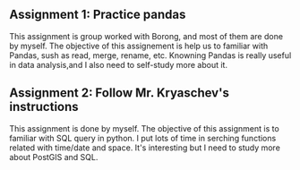 
## Assignment 1: Practice pandas

This assignment is group worked with Borong, and most of them are done by myself.
The objective of this assignement is help us to familiar with Pandas, sush as read, merge, rename, etc. Knowning Pandas is really useful in data analysis,and I also need to self-study more about it.



## Assignment 2: Follow Mr. Kryaschev's instructions

This assignment is done by myself. 
The objective of this assignment is to familiar with SQL query in python. I put lots of time in serching functions related with time/date and space. It's interesting but I need to study more about PostGIS and SQL.


